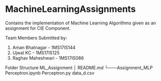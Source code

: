 # MachineLearningAssignments

Contains the implementation of Machine Learning Algorithms given as an assignment for CIE Component.

Team Members
Submitted by:

1. Aman Bhatnagar - 1MS17IS144
2. Ujwal KC - 1MS17IS125
3. Raghav Maheshwari - 1MS17IS086

Folder Structure
ML_Assignment
  │   README.md
  └───Assignment_MLP
          Perceptron.ipynb
          Perceptron.py
          data_d.csv
